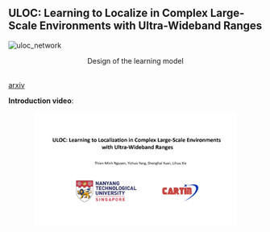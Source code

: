 ## ULOC: Learning to Localize in Complex Large-Scale Environments with Ultra-Wideband Ranges

![uloc_network](https://github.com/user-attachments/assets/e5431c4e-ac32-435a-b8ef-5349118211e6)
<div style="text-align: center;">
    Design of the learning model
</div>

<br/>

[arxiv](https://arxiv.org/pdf/2409.11122)

**Introduction video**:
<div align="center">
    <a href="https://youtu.be/vNIGS4iio8o" target="_blank">
    <img src="resources/uloc_thumbnail.jpg" width=80% />
</div>
